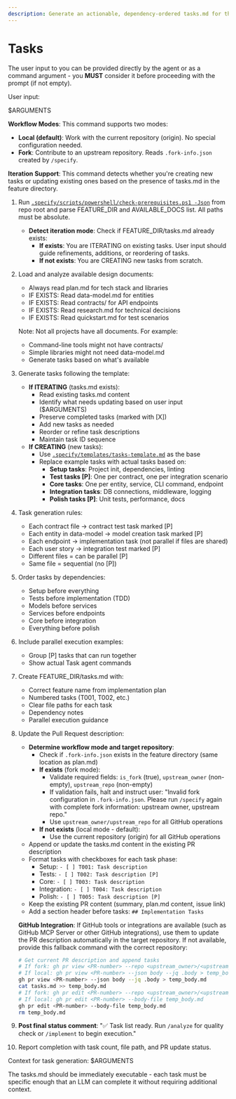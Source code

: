 ```yaml
---
description: Generate an actionable, dependency-ordered tasks.md for the feature based on available design artifacts.
---
```


# Tasks

The user input to you can be provided directly by the agent or as a command argument - you **MUST** consider it before proceeding with the prompt (if not empty).

User input:

$ARGUMENTS

**Workflow Modes**: This command supports two modes:
- **Local (default)**: Work with the current repository (origin). No special configuration needed.
- **Fork**: Contribute to an upstream repository. Reads `.fork-info.json` created by `/specify`.

**Iteration Support**: This command detects whether you're creating new tasks or updating existing ones based on the presence of tasks.md in the feature directory.

1. Run [`.specify/scripts/powershell/check-prerequisites.ps1 -Json`](../../.specify/scripts/powershell/check-prerequisites.ps1) from repo root and parse FEATURE_DIR and AVAILABLE_DOCS list. All paths must be absolute.
   - **Detect iteration mode**: Check if FEATURE_DIR/tasks.md already exists:
     - **If exists**: You are ITERATING on existing tasks. User input should guide refinements, additions, or reordering of tasks.
     - **If not exists**: You are CREATING new tasks from scratch.

2. Load and analyze available design documents:
   - Always read plan.md for tech stack and libraries
   - IF EXISTS: Read data-model.md for entities
   - IF EXISTS: Read contracts/ for API endpoints
   - IF EXISTS: Read research.md for technical decisions
   - IF EXISTS: Read quickstart.md for test scenarios

   Note: Not all projects have all documents. For example:
   - Command-line tools might not have contracts/
   - Simple libraries might not need data-model.md
   - Generate tasks based on what's available

3. Generate tasks following the template:
   - **If ITERATING** (tasks.md exists):
     - Read existing tasks.md content
     - Identify what needs updating based on user input ($ARGUMENTS)
     - Preserve completed tasks (marked with [X])
     - Add new tasks as needed
     - Reorder or refine task descriptions
     - Maintain task ID sequence
   - **If CREATING** (new tasks):
     - Use [`.specify/templates/tasks-template.md`](../../.specify/templates/tasks-template.md) as the base
     - Replace example tasks with actual tasks based on:
       * **Setup tasks**: Project init, dependencies, linting
       * **Test tasks [P]**: One per contract, one per integration scenario
       * **Core tasks**: One per entity, service, CLI command, endpoint
       * **Integration tasks**: DB connections, middleware, logging
       * **Polish tasks [P]**: Unit tests, performance, docs

4. Task generation rules:
   - Each contract file → contract test task marked [P]
   - Each entity in data-model → model creation task marked [P]
   - Each endpoint → implementation task (not parallel if files are shared)
   - Each user story → integration test marked [P]
   - Different files = can be parallel [P]
   - Same file = sequential (no [P])

5. Order tasks by dependencies:
   - Setup before everything
   - Tests before implementation (TDD)
   - Models before services
   - Services before endpoints
   - Core before integration
   - Everything before polish

6. Include parallel execution examples:
   - Group [P] tasks that can run together
   - Show actual Task agent commands

7. Create FEATURE_DIR/tasks.md with:
   - Correct feature name from implementation plan
   - Numbered tasks (T001, T002, etc.)
   - Clear file paths for each task
   - Dependency notes
   - Parallel execution guidance

8. Update the Pull Request description:
   - **Determine workflow mode and target repository**:
     - Check if `.fork-info.json` exists in the feature directory (same location as plan.md)
     - **If exists** (fork mode):
       - Validate required fields: `is_fork` (true), `upstream_owner` (non-empty), `upstream_repo` (non-empty)
       - If validation fails, halt and instruct user: "Invalid fork configuration in `.fork-info.json`. Please run `/specify` again with complete fork information: upstream owner, upstream repo."
       - Use `upstream_owner/upstream_repo` for all GitHub operations
     - **If not exists** (local mode - default):
       - Use the current repository (origin) for all GitHub operations
   - Append or update the tasks.md content in the existing PR description
   - Format tasks with checkboxes for each task phase:
     * Setup: `- [ ] T001: Task description`
     * Tests: `- [ ] T002: Task description [P]`
     * Core: `- [ ] T003: Task description`
     * Integration: `- [ ] T004: Task description`
     * Polish: `- [ ] T005: Task description [P]`
   - Keep the existing PR content (summary, plan.md content, issue link)
   - Add a section header before tasks: `## Implementation Tasks`

   **GitHub Integration**: If GitHub tools or integrations are available (such as GitHub MCP Server or other GitHub integrations), use them to update the PR description automatically in the target repository. If not available, provide this fallback command with the correct repository:
   ```bash
   # Get current PR description and append tasks
   # If fork: gh pr view <PR-number> --repo <upstream_owner>/<upstream_repo> --json body --jq .body > temp_body.md
   # If local: gh pr view <PR-number> --json body --jq .body > temp_body.md
   gh pr view <PR-number> --json body --jq .body > temp_body.md
   cat tasks.md >> temp_body.md
   # If fork: gh pr edit <PR-number> --repo <upstream_owner>/<upstream_repo> --body-file temp_body.md
   # If local: gh pr edit <PR-number> --body-file temp_body.md
   gh pr edit <PR-number> --body-file temp_body.md
   rm temp_body.md
   ```

9. **Post final status comment**: "✅ Task list ready. Run `/analyze` for quality check or `/implement` to begin execution."

10. Report completion with task count, file path, and PR update status.

Context for task generation: $ARGUMENTS

The tasks.md should be immediately executable - each task must be specific enough that an LLM can complete it without requiring additional context.
